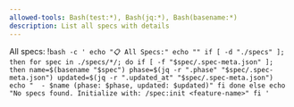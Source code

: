 ```yaml
---
allowed-tools: Bash(test:*), Bash(jq:*), Bash(basename:*)
description: List all specs with details
---
```


All specs: !`bash -c '
echo "📋 All Specs:"
echo ""
if [ -d "./specs" ]; then
  for spec in ./specs/*/; do
    if [ -f "$spec/.spec-meta.json" ]; then
      name=$(basename "$spec")
      phase=$(jq -r ".phase" "$spec/.spec-meta.json")
      updated=$(jq -r ".updated_at" "$spec/.spec-meta.json")
      echo "  - $name (phase: $phase, updated: $updated)"
    fi
  done
else
  echo "No specs found. Initialize with: /spec:init <feature-name>"
fi
'`
